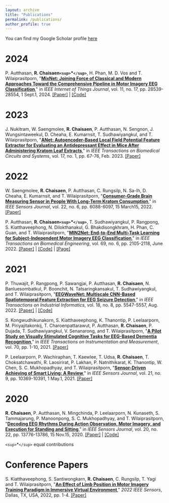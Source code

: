 ```yaml
---
layout: archive
title: "Publications"
permalink: /publications/
author_profile: true
---
```

You can find my Google Scholar profile [here](https://scholar.google.com/citations?hl=en&user=WZFYno0AAAAJ)

# 2024

P. Autthasan, **R. Chaisaen`<sup>`\*`</sup>`**, H. Phan, M. D. Vos and T. Wilaiprasitporn, "**[MixNet: Joining Force of Classical and Modern Approaches Toward the Comprehensive Pipeline in Motor Imagery EEG Classification](/publication/2024-05-17-MixNet)**," in *IEEE Internet of Things Journal*, vol. 11, no. 17, pp. 28539-28554, 1 Sept.1, 2024.
[[Paper]](https://ieeexplore.ieee.org/abstract/document/10533256) | [[Code]](https://github.com/Max-Phairot-A/MixNet)

# 2023

J. Nukitram, W. Saengmolee, **R. Chaisaen**, P. Autthasan, N. Sengnon, J. Wungsintaweekul, D. Cheaha, E. Kumarnsit, T. Sudhawiyangkul, and T. Wilaiprasitporn, "**[ANet: Autoencoder-Based Local Field Potential Feature Extractor for Evaluating an Antidepressant Effect in Mice After Administering Kratom Leaf Extracts](/publication/2023-01-04-ANet)**," in *IEEE Transactions on Biomedical Circuits and Systems*, vol. 17, no. 1, pp. 67-76, Feb. 2023.
[[Paper]](https://ieeexplore.ieee.org/abstract/document/10006365)

# 2022

W. Saengmolee, **R. Chaisaen**, P. Autthasan, C. Rungsilp, N. Sa-Ih, D. Cheaha, E. Kumarnsit, and T. Wilaiprasitporn, "**[Consumer-Grade Brain Measuring Sensor in People With Long-Term Kratom Consumption](/publication/2022-01-27-Kratom)**," in *IEEE Sensors Journal*, vol. 22, no. 6, pp. 6088-6097, 15 March15, 2022.
[[Paper]](https://ieeexplore.ieee.org/abstract/document/9695408)

P. Autthasan, **R. Chaisaen`<sup>`\*`</sup>`**, T. Sudhawiyangkul, P. Rangpong, S. Kiatthaveephong, N. Dilokthanakul, G. Bhakdisongkhram, H. Phan, C. Guan, and T. Wilaiprasitporn, "**[MIN2Net: End-to-End Multi-Task Learning for Subject-Independent Motor Imagery EEG Classification](/publication/2021-12-21-MIN2Net)**," in *IEEE Transactions on Biomedical Engineering*, vol. 69, no. 6, pp. 2105-2118, June 2022.
[[Paper]](https://ieeexplore.ieee.org/abstract/document/9658165) | [[Code]](https://github.com/IoBT-VISTEC/MIN2Net) | [[Page]](https://min2net.github.io/)

# 2021

P. Thuwajit, P. Rangpong, P. Sawangjai, P. Autthasan, **R. Chaisaen**, N. Banluesombatkul, P. Boonchit, N. Tatsaringkansakul, T. Sudhawiyangkul, and T. Wilaiprasitporn, "**[EEGWaveNet: Multiscale CNN-Based Spatiotemporal Feature Extraction for EEG Seizure Detection](/publication/2021-12-10-EEGWaveNet)**," in *IEEE Transactions on Industrial Informatics*, vol. 18, no. 8, pp. 5547-5557, Aug. 2022.
[[Paper]](https://ieeexplore.ieee.org/abstract/document/9645336) | [[Code]](https://github.com/IoBT-VISTEC/EEGWaveNet)

S. Kongwudhikunakorn, S. Kiatthaveephong, K. Thanontip, P. Leelaarporn, M. Piriyajitakonkij, T. Charoenpattarawut, P. Autthasan, **R. Chaisaen**, P. Dujada, T. Sudhawiyangkul, V. Senanarong, and T. Wilaiprasitporn, "**[A Pilot Study on Visually Stimulated Cognitive Tasks for EEG-Based Dementia Recognition](/publication/2021-10-14-dementia-recognition)**," in *IEEE Transactions on Instrumentation and Measurement*, vol. 70, pp. 1-10, 2021.
[[Paper]](https://ieeexplore.ieee.org/abstract/document/9570316)

P. Leelaarporn, P. Wachiraphan, T. Kaewlee, T. Udsa, **R. Chaisaen**, T. Choksatchawathi, R. Laosirirat, P. Lakhan, P. Natnithikarat, K. Thanontip, W. Chen, S. C. Mukhopadhyay, and T. Wilaiprasitporn, "**[Sensor-Driven Achieving of Smart Living: A Review](/publication/2021-02-12-sensor-review)**," in *IEEE Sensors Journal*, vol. 21, no. 9, pp. 10369-10391, 1 May.1, 2021.
[[Paper]](https://ieeexplore.ieee.org/abstract/document/9354179)

# 2020

**R. Chaisaen**, P. Autthasan, N. Mingchinda, P. Leelaarporn, N. Kunaseth, S. Tammajarung, P. Manoonpong, S. C. Mukhopadhyay, and T. Wilaiprasitporn, "**[Decoding EEG Rhythms During Action Observation, Motor Imagery, and Execution for Standing and Sitting](/publication/2020-06-20-sit2stand)**," in *IEEE Sensors Journal*, vol. 20, no. 22, pp. 13776-13786, 15 Nov.15, 2020.
[[Paper]](https://ieeexplore.ieee.org/abstract/document/9130151) | [[Code]](https://github.com/IoBT-VISTEC/Decoding-EEG-during-AO-MI-ME)

`<sup>`*`</sup>` equal contributions

# Conference Papers

S. Kiatthaveephong, S. Santiwongkarn, **R. Chaisaen**, C. Rungsilp, T. Yagi and T. Wilaiprasitporn, "**[An Effect of Limb Position in Motor Imagery Training Paradigm in Immersive Virtual Environment](/publication/2022-10-30-MI-VR)**," *2022 IEEE Sensors*, Dallas, TX, USA, 2022, pp. 1-4.
[[Paper]](https://ieeexplore.ieee.org/abstract/document/9967135)
